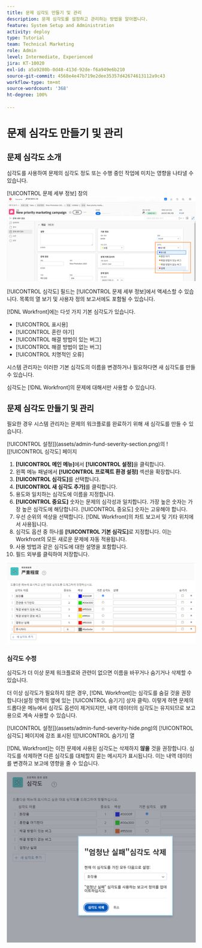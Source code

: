 ```yaml
---
title: 문제 심각도 만들기 및 관리
description: 문제 심각도를 설정하고 관리하는 방법을 알아봅니다.
feature: System Setup and Administration
activity: deploy
type: Tutorial
team: Technical Marketing
role: Admin
level: Intermediate, Experienced
jira: KT-10020
exl-id: a5a9280b-0d48-413d-92de-f6a949e6b210
source-git-commit: 4568e4e47b719e2dee35357d42674613112a9c43
workflow-type: tm+mt
source-wordcount: '368'
ht-degree: 100%

---
```


# 문제 심각도 만들기 및 관리

## 문제 심각도 소개

심각도를 사용하여 문제의 심각도 정도 또는 수행 중인 작업에 미치는 영향을 나타낼 수 있습니다.

[!UICONTROL 문제 세부 정보] 창의 ![[!UICONTROL 심각도] 메뉴](assets/admin-fund-severity-issue-details.png)

[!UICONTROL 심각도] 필드는 [!UICONTROL 문제 세부 정보]에서 액세스할 수 있습니다. 목록의 열 보기 및 사용자 정의 보고서에도 포함될 수 있습니다.

[!DNL Workfront]에는 다섯 가지 기본 심각도가 있습니다.

* [!UICONTROL 표시용]
* [!UICONTROL 혼란 야기]
* [!UICONTROL 해결 방법이 있는 버그]
* [!UICONTROL 해결 방법이 없는 버그]
* [!UICONTROL 치명적인 오류]

시스템 관리자는 이러한 기본 심각도의 이름을 변경하거나 필요하다면 새 심각도를 만들 수 있습니다.

심각도는 [!DNL Workfront]의 문제에 대해서만 사용할 수 있습니다.

## 문제 심각도 만들기 및 관리

필요한 경우 시스템 관리자는 문제의 워크플로를 완료하기 위해 새 심각도를 만들 수 있습니다.

[!UICONTROL 설정]](assets/admin-fund-severity-section.png)의 ![[!UICONTROL 심각도] 페이지

1. **[!UICONTROL 메인 메뉴]**&#x200B;에서 **[!UICONTROL 설정]**&#x200B;을 클릭합니다.
1. 왼쪽 메뉴 패널에서 **[!UICONTROL 프로젝트 환경 설정]** 섹션을 확장합니다.
1. **[!UICONTROL 심각도]**&#x200B;를 선택합니다.
1. **[!UICONTROL 새 심각도 추가]**&#x200B;를 클릭합니다.
1. 용도와 일치하는 심각도에 이름을 지정합니다.
1. **[!UICONTROL 중요도]** 숫자는 문제의 심각성과 일치합니다. 가장 높은 숫자는 가장 높은 심각도에 해당합니다. [!UICONTROL 중요도] 숫자는 고유해야 합니다.
1. 우선 순위의 색상을 선택합니다. [!DNL Workfront]의 차트 보고서 및 기타 위치에서 사용됩니다.
1. 심각도 옵션 중 하나를 **[!UICONTROL 기본 심각도]**&#x200B;로 지정합니다. 이는 Workfront의 모든 새로운 문제에 자동 적용됩니다.
1. 사용 방법과 같은 심각도에 대한 설명을 포함합니다.
1. 필드 외부를 클릭하여 저장합니다.

![[!UICONTROL 심각도] 목록](assets/admin-fund-severity-new.png)

### 심각도 수정

심각도가 더 이상 문제 워크플로와 관련이 없으면 이름을 바꾸거나 숨기거나 삭제할 수 있습니다.

더 이상 심각도가 필요하지 않은 경우, [!DNL Workfront]는 심각도를 숨길 것을 권장합니다(설정 영역의 옆에 있는 [!UICONTROL 숨기기] 상자 클릭). 이렇게 하면 문제의 드롭다운 메뉴에서 심각도 옵션이 제거되지만, 내역 데이터의 심각도는 유지되므로 보고용으로 계속 사용할 수 있습니다.

[!UICONTROL 설정]](assets/admin-fund-severity-hide.png)의 [!UICONTROL 심각도] 페이지에 강조 표시된 ![[!UICONTROL 숨기기] 열

[!DNL Workfront]는 이전 문제에 사용된 심각도는 삭제하지 **않을** 것을 권장합니다. 심각도를 삭제하면 다른 심각도를 대체할지 묻는 메시지가 표시됩니다. 이는 내역 데이터를 변경하고 보고에 영향을 줄 수 있습니다.

![심각도 창 삭제](assets/admin-fund-severity-delete.png)

<!--
learn more URLs
Create and customize issue severities
Update issue severity
-->
